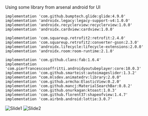 Using some library from arsenal android for UI

    implementation 'com.github.bumptech.glide:glide:4.9.0'    
    implementation 'androidx.legacy:legacy-support-v4:1.0.0'
    implementation 'androidx.recyclerview:recyclerview:1.0.0'
    implementation 'androidx.cardview:cardview:1.0.0'

    implementation 'com.squareup.retrofit2:retrofit:2.4.0'
    implementation 'com.squareup.retrofit2:converter-gson:2.3.0'
    implementation 'androidx.lifecycle:lifecycle-extensions:2.0.0'
    implementation 'androidx.room:room-runtime:2.1.0'    

    implementation 'com.github.clans:fab:1.6.4'
    implementation 'com.pierfrancescosoffritti.androidyoutubeplayer:core:10.0.3'
    implementation 'com.github.smarteist:autoimageslider:1.3.2'
    implementation "com.mlsdev.animatedrv:library:2.0.0"
    implementation 'com.github.armcha:ElasticView:0.2.0'
    implementation 'com.github.mancj:MaterialSearchBar:0.8.2'
    implementation 'com.github.onurkagan:ktoast:1.0.3'
    implementation 'com.github.florent37:shapeofview:1.4.7'
    implementation 'com.airbnb.android:lottie:3.0.7'

![Slide1](https://user-images.githubusercontent.com/29891035/62922126-db365c00-bdd4-11e9-8c59-a331afc79cc2.JPG)
![Slide2](https://user-images.githubusercontent.com/29891035/62922127-dbcef280-bdd4-11e9-842b-e2a4f4474bb2.JPG)
